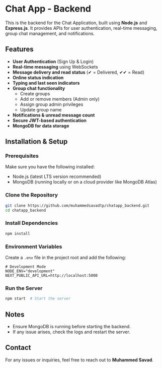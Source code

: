 # Chat App - Backend

This is the backend for the Chat Application, built using **Node.js** and **Express.js**. It provides APIs for user authentication, real-time messaging, group chat management, and notifications.

## Features

- **User Authentication** (Sign Up & Login)
- **Real-time messaging** using WebSockets
- **Message delivery and read status** (✔ = Delivered, ✔✔ = Read)
- **Online status indication**
- **Typing and last seen indicators**
- **Group chat functionality**
  - Create groups
  - Add or remove members (Admin only)
  - Assign group admin privileges
  - Update group name
- **Notifications & unread message count**
- **Secure JWT-based authentication**
- **MongoDB for data storage**

## Installation & Setup

### Prerequisites
Make sure you have the following installed:
- Node.js (latest LTS version recommended)
- MongoDB (running locally or on a cloud provider like MongoDB Atlas)

### Clone the Repository
```bash
git clone https://github.com/muhammedsavadtp/chatapp_backend.git
cd chatapp_backend
```

### Install Dependencies
```bash
npm install
```

### Environment Variables
Create a `.env` file in the project root and add the following:
```env
# Development Mode
NODE_ENV="development"
NEXT_PUBLIC_API_URL=http://localhost:5000
```

### Run the Server
```bash
npm start  # Start the server
```

<!-- ## API Endpoints

### Authentication
- `POST /api/auth/signup` - Register a new user
- `POST /api/auth/login` - User login

### User Management
- `GET /api/users` - Fetch all users
- `GET /api/users/:id` - Get user details

### Messaging
- `POST /api/messages` - Send a new message
- `GET /api/messages/:chatId` - Fetch chat messages

### Group Chat
- `POST /api/groups` - Create a new group
- `PUT /api/groups/:id` - Update group details
- `DELETE /api/groups/:id` - Delete a group -->

## Notes
- Ensure MongoDB is running before starting the backend.
- If any issue arises, check the logs and restart the server.

<!-- ## License
This project is open-source and available under the [MIT License](LICENSE). -->

## Contact
For any issues or inquiries, feel free to reach out to **Muhammed Savad**.
